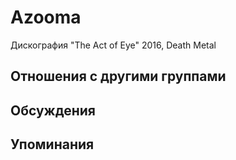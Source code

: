# Azooma

Дискография
"The Act of Eye" 2016, Death Metal

## Отношения с другими группами


## Обсуждения


## Упоминания

